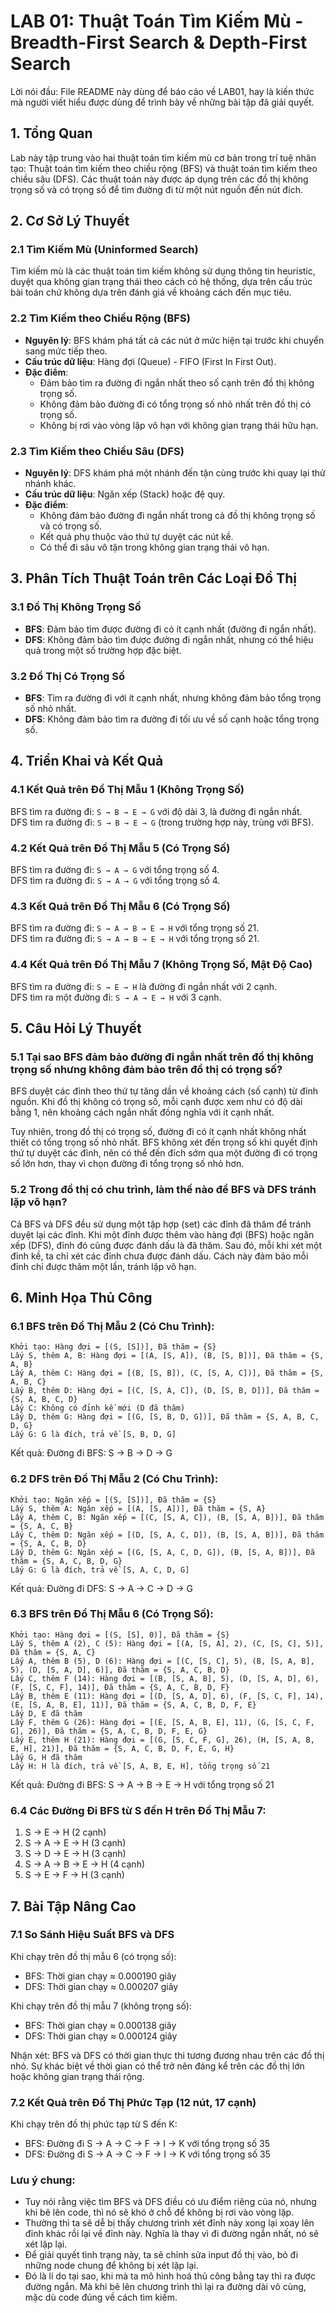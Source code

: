 # LAB 01: Thuật Toán Tìm Kiếm Mù - Breadth-First Search & Depth-First Search

Lời nói đầu: File README này dùng để báo cáo về LAB01, hay là kiến thức mà người viết hiểu được dùng để trình bày về những bài tập đã giải quyết.

## 1. Tổng Quan

Lab này tập trung vào hai thuật toán tìm kiếm mù cơ bản trong trí tuệ nhân tạo: Thuật toán tìm kiếm theo chiều rộng (BFS) và thuật toán tìm kiếm theo chiều sâu (DFS). Các thuật toán này được áp dụng trên các đồ thị không trọng số và có trọng số để tìm đường đi từ một nút nguồn đến nút đích.

## 2. Cơ Sở Lý Thuyết

### 2.1 Tìm Kiếm Mù (Uninformed Search)

Tìm kiếm mù là các thuật toán tìm kiếm không sử dụng thông tin heuristic, duyệt qua không gian trạng thái theo cách có hệ thống, dựa trên cấu trúc bài toán chứ không dựa trên đánh giá về khoảng cách đến mục tiêu.

### 2.2 Tìm Kiếm theo Chiều Rộng (BFS)

- **Nguyên lý**: BFS khám phá tất cả các nút ở mức hiện tại trước khi chuyển sang mức tiếp theo.
- **Cấu trúc dữ liệu**: Hàng đợi (Queue) - FIFO (First In First Out).
- **Đặc điểm**:
  - Đảm bảo tìm ra đường đi ngắn nhất theo số cạnh trên đồ thị không trọng số.
  - Không đảm bảo đường đi có tổng trọng số nhỏ nhất trên đồ thị có trọng số.
  - Không bị rơi vào vòng lặp vô hạn với không gian trạng thái hữu hạn.

### 2.3 Tìm Kiếm theo Chiều Sâu (DFS)

- **Nguyên lý**: DFS khám phá một nhánh đến tận cùng trước khi quay lại thử nhánh khác.
- **Cấu trúc dữ liệu**: Ngăn xếp (Stack) hoặc đệ quy.
- **Đặc điểm**:
  - Không đảm bảo đường đi ngắn nhất trong cả đồ thị không trọng số và có trọng số.
  - Kết quả phụ thuộc vào thứ tự duyệt các nút kề.
  - Có thể đi sâu vô tận trong không gian trạng thái vô hạn.

## 3. Phân Tích Thuật Toán trên Các Loại Đồ Thị

### 3.1 Đồ Thị Không Trọng Số

- **BFS**: Đảm bảo tìm được đường đi có ít cạnh nhất (đường đi ngắn nhất).
- **DFS**: Không đảm bảo tìm được đường đi ngắn nhất, nhưng có thể hiệu quả trong một số trường hợp đặc biệt.

### 3.2 Đồ Thị Có Trọng Số

- **BFS**: Tìm ra đường đi với ít cạnh nhất, nhưng không đảm bảo tổng trọng số nhỏ nhất.
- **DFS**: Không đảm bảo tìm ra đường đi tối ưu về số cạnh hoặc tổng trọng số.

## 4. Triển Khai và Kết Quả

### 4.1 Kết Quả trên Đồ Thị Mẫu 1 (Không Trọng Số)

BFS tìm ra đường đi: `S → B → E → G` với độ dài 3, là đường đi ngắn nhất.  
DFS tìm ra đường đi: `S → B → E → G` (trong trường hợp này, trùng với BFS).

### 4.2 Kết Quả trên Đồ Thị Mẫu 5 (Có Trọng Số)

BFS tìm ra đường đi: `S → A → G` với tổng trọng số 4.  
DFS tìm ra đường đi: `S → A → G` với tổng trọng số 4.

### 4.3 Kết Quả trên Đồ Thị Mẫu 6 (Có Trọng Số)

BFS tìm ra đường đi: `S → A → B → E → H` với tổng trọng số 21.  
DFS tìm ra đường đi: `S → A → B → E → H` với tổng trọng số 21.

### 4.4 Kết Quả trên Đồ Thị Mẫu 7 (Không Trọng Số, Mật Độ Cao)

BFS tìm ra đường đi: `S → E → H` là đường đi ngắn nhất với 2 cạnh.  
DFS tìm ra một đường đi: `S → A → E → H` với 3 cạnh.

## 5. Câu Hỏi Lý Thuyết

### 5.1 Tại sao BFS đảm bảo đường đi ngắn nhất trên đồ thị không trọng số nhưng không đảm bảo trên đồ thị có trọng số?

BFS duyệt các đỉnh theo thứ tự tăng dần về khoảng cách (số cạnh) từ đỉnh nguồn. Khi đồ thị không có trọng số, mỗi cạnh được xem như có độ dài bằng 1, nên khoảng cách ngắn nhất đồng nghĩa với ít cạnh nhất.

Tuy nhiên, trong đồ thị có trọng số, đường đi có ít cạnh nhất không nhất thiết có tổng trọng số nhỏ nhất. BFS không xét đến trọng số khi quyết định thứ tự duyệt các đỉnh, nên có thể đến đích sớm qua một đường đi có trọng số lớn hơn, thay vì chọn đường đi tổng trọng số nhỏ hơn.

### 5.2 Trong đồ thị có chu trình, làm thế nào để BFS và DFS tránh lặp vô hạn?

Cả BFS và DFS đều sử dụng một tập hợp (set) các đỉnh đã thăm để tránh duyệt lại các đỉnh. Khi một đỉnh được thêm vào hàng đợi (BFS) hoặc ngăn xếp (DFS), đỉnh đó cũng được đánh dấu là đã thăm. Sau đó, mỗi khi xét một đỉnh kề, ta chỉ xét các đỉnh chưa được đánh dấu. Cách này đảm bảo mỗi đỉnh chỉ được thăm một lần, tránh lặp vô hạn.

## 6. Minh Họa Thủ Công

### 6.1 BFS trên Đồ Thị Mẫu 2 (Có Chu Trình):
```
Khởi tạo: Hàng đợi = [(S, [S])], Đã thăm = {S}
Lấy S, thêm A, B: Hàng đợi = [(A, [S, A]), (B, [S, B])], Đã thăm = {S, A, B}
Lấy A, thêm C: Hàng đợi = [(B, [S, B]), (C, [S, A, C])], Đã thăm = {S, A, B, C}
Lấy B, thêm D: Hàng đợi = [(C, [S, A, C]), (D, [S, B, D])], Đã thăm = {S, A, B, C, D}
Lấy C: Không có đỉnh kề mới (D đã thăm)
Lấy D, thêm G: Hàng đợi = [(G, [S, B, D, G])], Đã thăm = {S, A, B, C, D, G}
Lấy G: G là đích, trả về [S, B, D, G]
```

Kết quả: Đường đi BFS: S → B → D → G

### 6.2 DFS trên Đồ Thị Mẫu 2 (Có Chu Trình):
```
Khởi tạo: Ngăn xếp = [(S, [S])], Đã thăm = {S}
Lấy S, thêm A: Ngăn xếp = [(A, [S, A])], Đã thăm = {S, A}
Lấy A, thêm C, B: Ngăn xếp = [(C, [S, A, C]), (B, [S, A, B])], Đã thăm = {S, A, C, B}
Lấy C, thêm D: Ngăn xếp = [(D, [S, A, C, D]), (B, [S, A, B])], Đã thăm = {S, A, C, B, D}
Lấy D, thêm G: Ngăn xếp = [(G, [S, A, C, D, G]), (B, [S, A, B])], Đã thăm = {S, A, C, B, D, G}
Lấy G: G là đích, trả về [S, A, C, D, G]
```

Kết quả: Đường đi DFS: S → A → C → D → G

### 6.3 BFS trên Đồ Thị Mẫu 6 (Có Trọng Số):
```
Khởi tạo: Hàng đợi = [(S, [S], 0)], Đã thăm = {S}
Lấy S, thêm A (2), C (5): Hàng đợi = [(A, [S, A], 2), (C, [S, C], 5)], Đã thăm = {S, A, C}
Lấy A, thêm B (5), D (6): Hàng đợi = [(C, [S, C], 5), (B, [S, A, B], 5), (D, [S, A, D], 6)], Đã thăm = {S, A, C, B, D}
Lấy C, thêm F (14): Hàng đợi = [(B, [S, A, B], 5), (D, [S, A, D], 6), (F, [S, C, F], 14)], Đã thăm = {S, A, C, B, D, F}
Lấy B, thêm E (11): Hàng đợi = [(D, [S, A, D], 6), (F, [S, C, F], 14), (E, [S, A, B, E], 11)], Đã thăm = {S, A, C, B, D, F, E}
Lấy D, E đã thăm
Lấy F, thêm G (26): Hàng đợi = [(E, [S, A, B, E], 11), (G, [S, C, F, G], 26)], Đã thăm = {S, A, C, B, D, F, E, G}
Lấy E, thêm H (21): Hàng đợi = [(G, [S, C, F, G], 26), (H, [S, A, B, E, H], 21)], Đã thăm = {S, A, C, B, D, F, E, G, H}
Lấy G, H đã thăm
Lấy H: H là đích, trả về [S, A, B, E, H], tổng trọng số 21
```

Kết quả: Đường đi BFS: S → A → B → E → H với tổng trọng số 21

### 6.4 Các Đường Đi BFS từ S đến H trên Đồ Thị Mẫu 7:
1. S → E → H (2 cạnh)
2. S → A → E → H (3 cạnh)
3. S → D → E → H (3 cạnh)
4. S → A → B → E → H (4 cạnh)
5. S → E → F → H (3 cạnh)

## 7. Bài Tập Nâng Cao

### 7.1 So Sánh Hiệu Suất BFS và DFS

Khi chạy trên đồ thị mẫu 6 (có trọng số):
- BFS: Thời gian chạy ≈ 0.000190 giây
- DFS: Thời gian chạy ≈ 0.000207 giây

Khi chạy trên đồ thị mẫu 7 (không trọng số):
- BFS: Thời gian chạy ≈ 0.000138 giây
- DFS: Thời gian chạy ≈ 0.000124 giây

Nhận xét: BFS và DFS có thời gian thực thi tương đương nhau trên các đồ thị nhỏ. Sự khác biệt về thời gian có thể trở nên đáng kể trên các đồ thị lớn hoặc không gian trạng thái rộng.

### 7.2 Kết Quả trên Đồ Thị Phức Tạp (12 nút, 17 cạnh)

Khi chạy trên đồ thị phức tạp từ S đến K:
- BFS: Đường đi S → A → C → F → I → K với tổng trọng số 35
- DFS: Đường đi S → A → C → F → I → K với tổng trọng số 35


### Lưu ý chung: 
- Tuy nói rằng việc tìm BFS và DFS điều có ưu điểm riêng của nó, nhưng khi bê lên code, thì nó sẽ khó ở chỗ để không bị rơi vào vòng lặp.
- Thường thì ta sẽ dễ bị thấy chương trình xét đỉnh này xong lại xoay lên đỉnh khác rồi lại về đỉnh này. Nghĩa là thay vì đi đường ngắn nhất, nó sẽ xét lặp lại.
- Để giải quyết tình trạng này, ta sẽ chỉnh sửa input đồ thị vào, bỏ đi những node chung để không bị xét lặp lại. 
- Đó là lí do tại sao, khi mà ta mô hình hoá thủ công bằng tay thì ra được đường ngắn. Mà khi bê lên chương trình thì lại ra đường dài vô cùng, mặc dù code đúng về cách tìm kiếm. 




